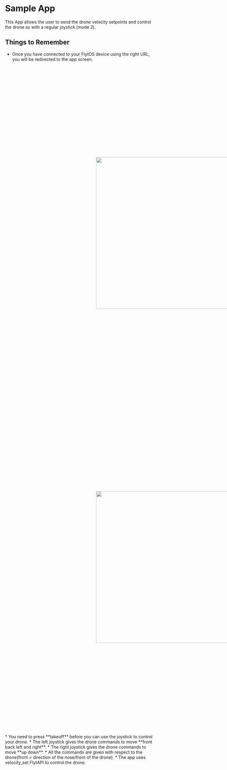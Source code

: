 # Sample App
This App allows the user to send the drone velocity setpoints and control the drone as with a regular joystick (mode 2).

	
## Things to Remember

* Once you have connected to your FlytOS device using the right URL, you will be redirected to the app screen.
<img  style='margin:300px;' src="https://github.com/flytbase/flytsamples/tree/master/Mobile-Apps/Java-Apps/SampleApp/Screenshots/login.png" width="500" >
<img  style='margin:300px;' src="https://github.com/flytbase/flytsamples/tree/master/Mobile-Apps/Java-Apps/SampleApp/Screenshots/sampleapp.png" width="500" >
* You need to press **takeoff** before you can use the joystick to control your drone.
* The left joystick gives the drone commands to move **front back left and right**.
* The right joystick gives the drone commands to move **up down**.
* All the commands are given with respect to the drone(front = direction of the nose/front of the drone).
* The app uses velocity_set FlytAPI to control the drone.
